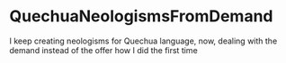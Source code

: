 # QuechuaNeologismsFromDemand
I keep creating neologisms for Quechua language, now, dealing with the demand instead of the offer how I did the first time
